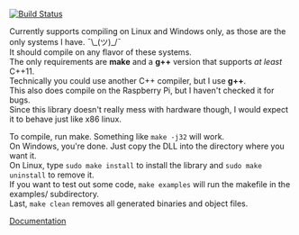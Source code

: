 [![Build Status](https://travis-ci.org/ZacharyWesterman/libzed.svg?branch=master)](https://travis-ci.org/ZacharyWesterman/libzed)

Currently supports compiling on Linux and Windows only, as those are the only systems I have. ¯\\\_(ツ)\_/¯<br>
It should compile on any flavor of these systems.<br>
The only requirements are **make** and a **g++** version that supports *at least* C++11.<br>
Technically you could use another C++ compiler, but I use **g++**.<br>
This also does compile on the Raspberry Pi, but I haven't checked it for bugs.<br>
Since this library doesn't really mess with hardware though, I would expect it to behave just like x86 linux.

To compile, run make. Something like `make -j32` will work.<br>
On Windows, you're done. Just copy the DLL into the directory where you want it.<br>
On Linux, type `sudo make install` to install the library and `sudo make uninstall` to remove it.<br>
If you want to test out some code, `make examples` will run the makefile in the examples/ subdirectory.<br>
Last, `make clean` removes all generated binaries and object files.

[Documentation](https://zacharywesterman.github.io)
